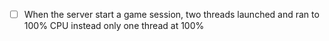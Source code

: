 - [ ] When the server start a game session, two threads launched and ran to 100% CPU instead only one thread at 100%
